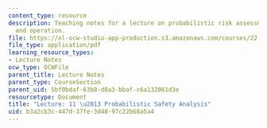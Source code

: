 ```yaml
---
content_type: resource
description: Teaching notes for a lecture on probabilistic risk assessments in design
  and operation.
file: https://ol-ocw-studio-app-production.s3.amazonaws.com/courses/22-091-nuclear-reactor-safety-spring-2008/b3a2cb3c447d37fe3d4897c22b68a5a4_MIT22_091S08_lec11note.pdf
file_type: application/pdf
learning_resource_types:
- Lecture Notes
ocw_type: OCWFile
parent_title: Lecture Notes
parent_type: CourseSection
parent_uid: 5bf0bdaf-63b8-d8a3-bbaf-c6a132061d3e
resourcetype: Document
title: "Lecture: 11 \u2013 Probabilistic Safety Analysis"
uid: b3a2cb3c-447d-37fe-3d48-97c22b68a5a4
---
```


